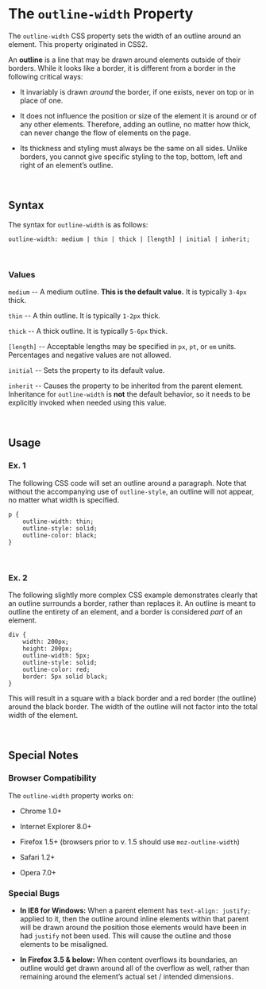 The `outline-width` Property
============================

The `outline-width` CSS property sets the width of an outline around an element.
This property originated in CSS2.

An **outline** is a line that may be drawn around elements outside of their
borders. While it looks like a border, it is different from a border in the
following critical ways:

-   It invariably is drawn *around* the border, if one exists, never on top or
    in place of one.

-   It does not influence the position or size of the element it is around or of
    any other elements. Therefore, adding an outline, no matter how thick, can
    never change the flow of elements on the page.

-   Its thickness and styling must always be the same on all sides. Unlike
    borders, you cannot give specific styling to the top, bottom, left and right
    of an element’s outline.

 

Syntax
------

The syntax for `outline-width` is as follows:

`outline-width: medium | thin | thick | [length] | initial | inherit;`

 

### Values

`medium` -- A medium outline. **This is the default value.** It is typically
`3-4px` thick.

`thin` -- A thin outline. It is typically `1-2px` thick.

`thick` -- A thick outline. It is typically `5-6px` thick.

`[length]` -- Acceptable lengths may be specified in `px`, `pt`, or `em` units.
Percentages and negative values are not allowed.

`initial` -- Sets the property to its default value.

`inherit` -- Causes the property to be inherited from the parent element.
Inheritance for `outline-width` is **not** the default behavior, so it needs to
be explicitly invoked when needed using this value.

 

Usage
-----

### Ex. 1

The following CSS code will set an outline around a paragraph. Note that without
the accompanying use of `outline-style`, an outline will not appear, no matter
what width is specified.

~~~~~~~~~~~~~~~~~~~~~~~~~~~~~~~~~~~~~~~~~~~~~~~~~~~~~~~~~~~~~~~~~~~~~~~~~~~~~~~~
p {
    outline-width: thin;
    outline-style: solid;
    outline-color: black;
}
~~~~~~~~~~~~~~~~~~~~~~~~~~~~~~~~~~~~~~~~~~~~~~~~~~~~~~~~~~~~~~~~~~~~~~~~~~~~~~~~

 

### Ex. 2

The following slightly more complex CSS example demonstrates clearly that an
outline surrounds a border, rather than replaces it. An outline is meant to
outline the entirety of an element, and a border is considered *part* of an
element.

~~~~~~~~~~~~~~~~~~~~~~~~~~~~~~~~~~~~~~~~~~~~~~~~~~~~~~~~~~~~~~~~~~~~~~~~~~~~~~~~
div {
    width: 200px;
    height: 200px;
    outline-width: 5px;
    outline-style: solid;
    outline-color: red;
    border: 5px solid black;
}
~~~~~~~~~~~~~~~~~~~~~~~~~~~~~~~~~~~~~~~~~~~~~~~~~~~~~~~~~~~~~~~~~~~~~~~~~~~~~~~~

This will result in a square with a black border and a red border (the outline)
around the black border. The width of the outline will not factor into the total
width of the element.

 

Special Notes
-------------

### Browser Compatibility

The `outline-width` property works on:

-   Chrome 1.0+

-   Internet Explorer 8.0+

-   Firefox 1.5+ (browsers prior to v. 1.5 should use `moz-outline-width`)

-   Safari 1.2+

-   Opera 7.0+

### Special Bugs

-   **In IE8 for Windows:** When a parent element has `text-align: justify;`
    applied to it, then the outline around inline elements within that parent
    will be drawn around the position those elements would have been in had
    `justify` not been used. This will cause the outline and those elements to
    be misaligned.

-   **In Firefox 3.5 & below:** When content overflows its boundaries, an
    outline would get drawn around all of the overflow as well, rather than
    remaining around the element’s actual set / intended dimensions.
